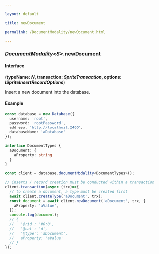 ```yaml
---

layout: default

title: newDocument

permalink: /DocumentModality/newDocument.html

---
```


### _DocumentModality&lt;S&gt;_.newDocument

#### Interface

(**typeName: *N*, transaction: *SpriteTransaction*, options: *ISpriteInsertRecordOptions***)

Insert a new document into the database.

#### Example

```ts
const database = new Database({
  username: 'root',
  password: 'rootPassword',
  address: 'http://localhost:2480',
  databaseName: 'aDatabase'
});

interface DocumentTypes {
  aDocument: {
    aProperty: string
  }
}

const client = database.documentModality<DocumentTypes>();

// inserts / record creation must be conducted within a transaction
client.transaction(async (trx)=>{
  // to create a document, a type must be created first
  await client.createType('aDocument', trx);
  const document = await client.newDocument('aDocument', trx, {
    aProperty: 'aValue',
  });
  console.log(document);
  // {
  //   '@rid': '#0:0',
  //   '@cat': 'd',
  //   '@type': 'aDocument',
  //   aProperty: 'aValue'
  // }
});
```

